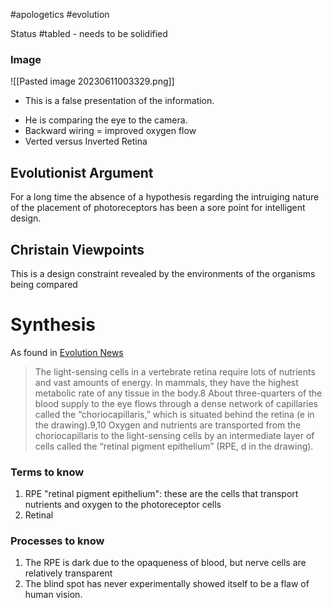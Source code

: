 #apologetics #evolution

Status #tabled - needs to be solidified
### Image
![[Pasted image 20230611003329.png]]
* This is a false presentation of the information.
- He is comparing the eye to the camera.
- Backward wiring = improved oxygen flow
- Verted versus Inverted Retina

## Evolutionist Argument
For a long time the absence of a hypothesis regarding the intruiging nature of the placement of photoreceptors has been a sore point for intelligent design.

## Christain Viewpoints
This is a design constraint revealed by the environments of the organisms being compared

# Synthesis
As found in [Evolution News](https://evolutionnews.org/2018/04/is-the-human-eye-really-evidence-against-intelligent-design/)
> The light-sensing cells in a vertebrate retina require lots of nutrients and vast amounts of energy. In mammals, they have the highest metabolic rate of any tissue in the body.8 About three-quarters of the blood supply to the eye flows through a dense network of capillaries called the “choriocapillaris,” which is situated behind the retina (e in the drawing).9,10 Oxygen and nutrients are transported from the choriocapillaris to the light-sensing cells by an intermediate layer of cells called the “retinal pigment epithelium” (RPE, d in the drawing).

### Terms to know
1. RPE "retinal pigment epithelium": these are the cells that transport nutrients and oxygen to the photoreceptor cells
2. Retinal

### Processes to know
1. The RPE is dark due to the opaqueness of blood, but nerve cells are relatively transparent
2. The blind spot has never experimentally showed itself to be a flaw of human vision.

